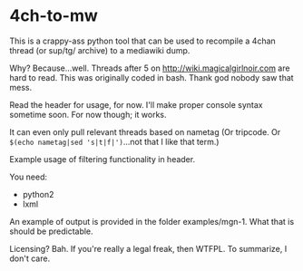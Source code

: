 4ch-to-mw
=====================
This is a crappy-ass python tool that can be used to recompile a 4chan thread (or sup/tg/ archive) to a mediawiki dump.

Why? Because...well. Threads after 5 on http://wiki.magicalgirlnoir.com are hard to read. This was originally coded in bash. Thank god nobody saw that mess.

Read the header for usage, for now. I'll make proper console syntax sometime soon. For now though; it works.

It can even only pull relevant threads based on nametag (Or tripcode. Or `$(echo nametag|sed 's|t|f|')`...not that I like that term.)

Example usage of filtering functionality in header. 

You need:
 * python2
 * lxml

An example of output is provided in the folder examples/mgn-1. What that is should be predictable.

Licensing? Bah. If you're really a legal freak, then WTFPL. To summarize, I don't care.
